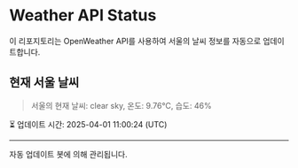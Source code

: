
# Weather API Status

이 리포지토리는 OpenWeather API를 사용하여 서울의 날씨 정보를 자동으로 업데이트합니다.

## 현재 서울 날씨
> 서울의 현재 날씨: clear sky, 온도: 9.76°C, 습도: 46%

⏳ 업데이트 시간: 2025-04-01 11:00:24 (UTC)

---
자동 업데이트 봇에 의해 관리됩니다.
